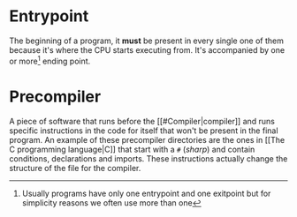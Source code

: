 # Entrypoint
The beginning of a program, it **must** be present in every single one of them because it's where the CPU starts executing from. It's accompanied by one or more[^1] ending point.

[^1]: Usually programs have only one entrypoint and one exitpoint but for simplicity reasons we often use more than one

# Precompiler
A piece of software that runs before the [[#Compiler|compiler]] and runs specific instructions in the code for itself that won't be present in the final program. An example of these precompiler directories are the ones in [[The C programming language|C]] that start with a `#` (*sharp*) and contain conditions, declarations and imports. These instructions actually change the structure of the file for the compiler.